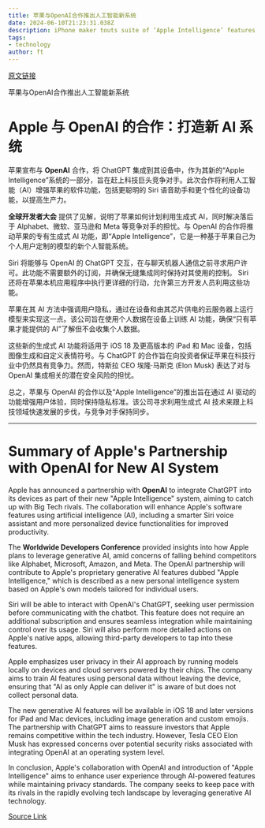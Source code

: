 ```yaml
---
title: 苹果与OpenAI合作推出人工智能新系统
date: 2024-06-10T21:23:31.038Z
description: iPhone maker touts suite of ‘Apple Intelligence’ features as it aims to catch up with Big Tech rivals
tags: 
- technology
author: ft
---
```


[原文链接](https://ft.com/content/d1194861-d68b-4c4b-8ee3-a2a05f32cb30)

苹果与OpenAI合作推出人工智能新系统

# Apple 与 OpenAI 的合作：打造新 AI 系统

苹果宣布与 **OpenAI** 合作，将 ChatGPT 集成到其设备中，作为其新的“Apple Intelligence”系统的一部分，旨在赶上科技巨头竞争对手。此次合作将利用人工智能（AI）增强苹果的软件功能，包括更聪明的 Siri 语音助手和更个性化的设备功能，以提高生产力。

**全球开发者大会** 提供了见解，说明了苹果如何计划利用生成式 AI，同时解决落后于 Alphabet、微软、亚马逊和 Meta 等竞争对手的担忧。与 OpenAI 的合作将推动苹果的专有生成式 AI 功能，即“Apple Intelligence”，它是一种基于苹果自己为个人用户定制的模型的新个人智能系统。

Siri 将能够与 OpenAI 的 ChatGPT 交互，在与聊天机器人通信之前寻求用户许可。此功能不需要额外的订阅，并确保无缝集成同时保持对其使用的控制。 Siri 还将在苹果本机应用程序中执行更详细的行动，允许第三方开发人员利用这些功能。

苹果在其 AI 方法中强调用户隐私，通过在设备和由其芯片供电的云服务器上运行模型来实现这一点。该公司旨在使用个人数据在设备上训练 AI 功能，确保“只有苹果才能提供的 AI”了解但不会收集个人数据。

这些新的生成式 AI 功能将适用于 iOS 18 及更高版本的 iPad 和 Mac 设备，包括图像生成和自定义表情符号。与 ChatGPT 的合作旨在向投资者保证苹果在科技行业中仍然具有竞争力。然而，特斯拉 CEO 埃隆·马斯克 (Elon Musk) 表达了对与 OpenAI 集成相关的潜在安全风险的担忧。

总之，苹果与 OpenAI 的合作以及“Apple Intelligence”的推出旨在通过 AI 驱动的功能增强用户体验，同时保持隐私标准。该公司寻求利用生成式 AI 技术来跟上科技领域快速发展的步伐，与竞争对手保持同步。

---

 # Summary of Apple's Partnership with OpenAI for New AI System

Apple has announced a partnership with **OpenAI** to integrate ChatGPT into its devices as part of their new "Apple Intelligence" system, aiming to catch up with Big Tech rivals. The collaboration will enhance Apple's software features using artificial intelligence (AI), including a smarter Siri voice assistant and more personalized device functionalities for improved productivity.

The **Worldwide Developers Conference** provided insights into how Apple plans to leverage generative AI, amid concerns of falling behind competitors like Alphabet, Microsoft, Amazon, and Meta. The OpenAI partnership will contribute to Apple's proprietary generative AI features dubbed "Apple Intelligence," which is described as a new personal intelligence system based on Apple's own models tailored for individual users.

Siri will be able to interact with OpenAI's ChatGPT, seeking user permission before communicating with the chatbot. This feature does not require an additional subscription and ensures seamless integration while maintaining control over its usage. Siri will also perform more detailed actions on Apple's native apps, allowing third-party developers to tap into these features.

Apple emphasizes user privacy in their AI approach by running models locally on devices and cloud servers powered by their chips. The company aims to train AI features using personal data without leaving the device, ensuring that "AI as only Apple can deliver it" is aware of but does not collect personal data.

The new generative AI features will be available in iOS 18 and later versions for iPad and Mac devices, including image generation and custom emojis. The partnership with ChatGPT aims to reassure investors that Apple remains competitive within the tech industry. However, Tesla CEO Elon Musk has expressed concerns over potential security risks associated with integrating OpenAI at an operating system level.

In conclusion, Apple's collaboration with OpenAI and introduction of "Apple Intelligence" aims to enhance user experience through AI-powered features while maintaining privacy standards. The company seeks to keep pace with its rivals in the rapidly evolving tech landscape by leveraging generative AI technology.

[Source Link](https://ft.com/content/d1194861-d68b-4c4b-8ee3-a2a05f32cb30)

